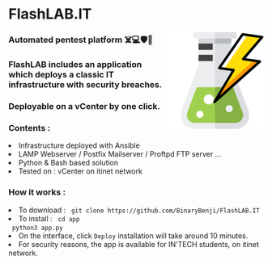 # FlashLAB.IT

<img src="https://github.com/BinaryBenji/FlashLAB.IT/blob/master/azureweb/smallico.png" align="right"/>

<h3> Automated pentest platform ☠️💻🛡💉</h3>
<h3> FlashLAB includes an application which deploys a classic IT infrastructure with security breaches.</h3>
<h3> Deployable on a vCenter by one click. </h3>

<h3> Contents : </h3>
<li> Infrastructure deployed with Ansible</li>
<li> LAMP Webserver / Postfix Mailserver / Proftpd FTP server ... </li>
<li> Python & Bash based solution </li>
<li> Tested on : vCenter on itinet network </li>

<h3> How it works : </h3>
<li> To download : <code> git clone https://github.com/BinaryBenji/FlashLAB.IT </code></li>
<li> To install : <code> cd app </code> <br> <code> python3 app.py </code> </li>
<li> On the interface, click <code>Deploy</code> installation will take around 10 minutes.
<br/>
<li> For security reasons, the app is available for IN'TECH students, on itinet network. </li>



